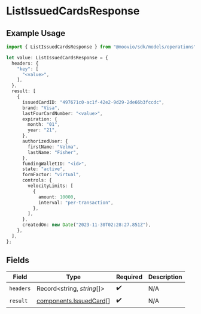 # ListIssuedCardsResponse

## Example Usage

```typescript
import { ListIssuedCardsResponse } from "@moovio/sdk/models/operations";

let value: ListIssuedCardsResponse = {
  headers: {
    "key": [
      "<value>",
    ],
  },
  result: [
    {
      issuedCardID: "497671c0-ac1f-42e2-9d29-2de66b3fccdc",
      brand: "Visa",
      lastFourCardNumber: "<value>",
      expiration: {
        month: "01",
        year: "21",
      },
      authorizedUser: {
        firstName: "Velma",
        lastName: "Fisher",
      },
      fundingWalletID: "<id>",
      state: "active",
      formFactor: "virtual",
      controls: {
        velocityLimits: [
          {
            amount: 10000,
            interval: "per-transaction",
          },
        ],
      },
      createdOn: new Date("2023-11-30T02:28:27.851Z"),
    },
  ],
};
```

## Fields

| Field                                                            | Type                                                             | Required                                                         | Description                                                      |
| ---------------------------------------------------------------- | ---------------------------------------------------------------- | ---------------------------------------------------------------- | ---------------------------------------------------------------- |
| `headers`                                                        | Record<string, *string*[]>                                       | :heavy_check_mark:                                               | N/A                                                              |
| `result`                                                         | [components.IssuedCard](../../models/components/issuedcard.md)[] | :heavy_check_mark:                                               | N/A                                                              |